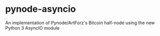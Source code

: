 pynode-asyncio
==============

An implementation of Pynode/ArtForz's Bitcoin half-node using the new Python 3 AsyncIO module
